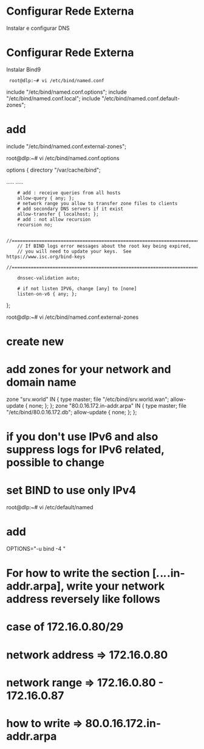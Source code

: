 # Configurar Rede Externa

Instalar e configurar DNS


# Configurar Rede Externa

Instalar Bind9

```
 root@dlp:~# vi /etc/bind/named.conf
```
include "/etc/bind/named.conf.options";
include "/etc/bind/named.conf.local";
include "/etc/bind/named.conf.default-zones";
# add
include "/etc/bind/named.conf.external-zones";

root@dlp:~# vi /etc/bind/named.conf.options

options {
        directory "/var/cache/bind";

.....
.....

        # add : receive queries from all hosts
        allow-query { any; };
        # network range you allow to transfer zone files to clients
        # add secondary DNS servers if it exist
        allow-transfer { localhost; };
        # add : not allow recursion
        recursion no;

        //=======================================================================
        // If BIND logs error messages about the root key being expired,
        // you will need to update your keys.  See https://www.isc.org/bind-keys
        //=======================================================================

        dnssec-validation auto;

        # if not listen IPV6, change [any] to [none]
        listen-on-v6 { any; };
};

root@dlp:~# vi /etc/bind/named.conf.external-zones
# create new

# add zones for your network and domain name
zone "srv.world" IN {
        type master;
        file "/etc/bind/srv.world.wan";
        allow-update { none; };
};
zone "80.0.16.172.in-addr.arpa" IN {
        type master;
        file "/etc/bind/80.0.16.172.db";
        allow-update { none; };
};

# if you don't use IPv6 and also suppress logs for IPv6 related, possible to change

# set BIND to use only IPv4

root@dlp:~# vi /etc/default/named
# add

OPTIONS="-u bind -4
"

# For how to write the section [*.*.*.*.in-addr.arpa], write your network address reversely like follows
# case of 172.16.0.80/29
# network address     ⇒ 172.16.0.80
# network range       ⇒ 172.16.0.80 - 172.16.0.87
# how to write        ⇒ 80.0.16.172.in-addr.arpa


